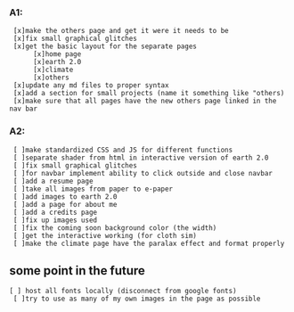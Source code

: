 ### A1:
     [x]make the others page and get it were it needs to be
     [x]fix small graphical glitches
     [x]get the basic layout for the separate pages
          [x]home page
          [x]earth 2.0
          [x]climate
          [x]others
     [x]update any md files to proper syntax
     [x]add a section for small projects (name it something like "others)
     [x]make sure that all pages have the new others page linked in the nav bar
     
### A2:
     [ ]make standardized CSS and JS for different functions 
     [ ]separate shader from html in interactive version of earth 2.0
     [ ]fix small graphical glitches
     [ ]for navbar implement ability to click outside and close navbar
     [ ]add a resume page
     [ ]take all images from paper to e-paper
     [ ]add images to earth 2.0
     [ ]add a page for about me
     [ ]add a credits page
     [ ]fix up images used
     [ ]fix the coming soon background color (the width)
     [ ]get the interactive working (for cloth sim)
     [ ]make the climate page have the paralax effect and format properly
## some point in the future
	[ ] host all fonts locally (disconnect from google fonts)
     [ ]try to use as many of my own images in the page as possible
